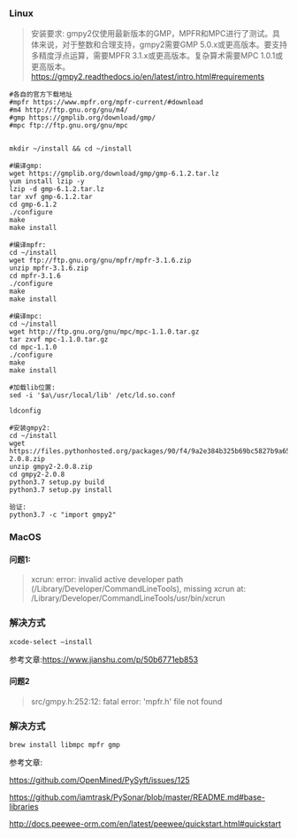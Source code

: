### Linux

> 安装要求:
> gmpy2仅使用最新版本的GMP，MPFR和MPC进行了测试。具体来说，对于整数和合理支持，gmpy2需要GMP 5.0.x或更高版本。要支持多精度浮点运算，需要MPFR 3.1.x或更高版本。复杂算术需要MPC 1.0.1或更高版本。
> https://gmpy2.readthedocs.io/en/latest/intro.html#requirements

```shell
#各自的官方下载地址
#mpfr https://www.mpfr.org/mpfr-current/#download
#m4 http://ftp.gnu.org/gnu/m4/
#gmp https://gmplib.org/download/gmp/
#mpc ftp://ftp.gnu.org/gnu/mpc


mkdir ~/install && cd ~/install

#编译gmp:
wget https://gmplib.org/download/gmp/gmp-6.1.2.tar.lz
yum install lzip -y
lzip -d gmp-6.1.2.tar.lz
tar xvf gmp-6.1.2.tar
cd gmp-6.1.2
./configure
make
make install

#编译mpfr:
cd ~/install
wget ftp://ftp.gnu.org/gnu/mpfr/mpfr-3.1.6.zip
unzip mpfr-3.1.6.zip
cd mpfr-3.1.6
./configure
make
make install

#编译mpc:
cd ~/install
wget http://ftp.gnu.org/gnu/mpc/mpc-1.1.0.tar.gz
tar zxvf mpc-1.1.0.tar.gz
cd mpc-1.1.0
./configure
make
make install

#加载lib位置:
sed -i '$a\/usr/local/lib' /etc/ld.so.conf

ldconfig

#安装gmpy2:
cd ~/install
wget https://files.pythonhosted.org/packages/90/f4/9a2e384b325b69bc5827b9a6510a8fb4a51698c915c06a3f25a86458892a/gmpy2-2.0.8.zip
unzip gmpy2-2.0.8.zip
cd gmpy2-2.0.8
python3.7 setup.py build
python3.7 setup.py install

验证:
python3.7 -c "import gmpy2"
```



### MacOS

#### 问题1:

> xcrun: error: invalid active developer path (/Library/Developer/CommandLineTools), missing xcrun at: /Library/Developer/CommandLineTools/usr/bin/xcrun



### 解决方式

```shell
xcode-select –install
```



参考文章:<https://www.jianshu.com/p/50b6771eb853>



#### 问题2



> src/gmpy.h:252:12: fatal error: 'mpfr.h' file not found



### 解决方式

```shell
brew install libmpc mpfr gmp
```





参考文章:

<https://github.com/OpenMined/PySyft/issues/125>

<https://github.com/iamtrask/PySonar/blob/master/README.md#base-libraries>




http://docs.peewee-orm.com/en/latest/peewee/quickstart.html#quickstart